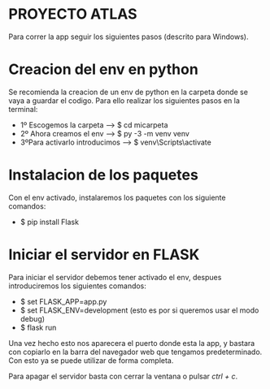 # PROYECTO ATLAS
Para correr la app seguir los siguientes pasos (descrito para Windows).

# Creacion del env en python
Se recomienda la creacion de un env de python en la carpeta donde se vaya a guardar el codigo. Para ello
realizar los siguientes pasos en la terminal:
* 1º Escogemos la carpeta -->  $ cd micarpeta
* 2º Ahora creamos el env --> $ py -3 -m venv venv
* 3ºPara activarlo introducimos --> $ venv\Scripts\activate

# Instalacion de los paquetes
Con el env activado, instalaremos los paquetes con los siguiente comandos:
* $ pip install Flask

# Iniciar el servidor en FLASK
Para iniciar el servidor debemos tener activado el env, despues introduciremos los siguientes comandos:
* $ set FLASK_APP=app.py
* $ set FLASK_ENV=development (esto es por si queremos usar el modo debug)
* $ flask run

Una vez hecho esto nos aparecera el puerto donde esta la app, y bastara con copiarlo en la barra del navegador
web que tengamos predeterminado. Con esto ya se puede utilizar de forma completa. 

Para apagar el servidor basta con cerrar la ventana o pulsar *ctrl + c*.

